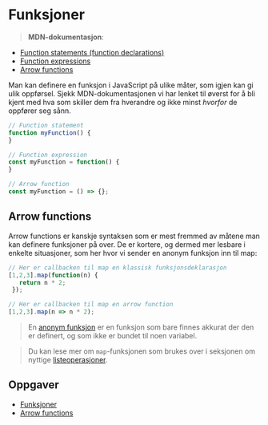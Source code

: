 # Funksjoner

> **MDN-dokumentasjon**:
* [Function statements (function declarations) ](https://developer.mozilla.org/en-US/docs/Web/JavaScript/Reference/Statements/function)
* [Function expressions ](https://developer.mozilla.org/en-US/docs/Web/JavaScript/Reference/Operators/function)
* [Arrow functions](https://developer.mozilla.org/en-US/docs/Web/JavaScript/Reference/Functions/Arrow_functions)

Man kan definere en funksjon i JavaScript på ulike måter, som igjen kan gi ulik oppførsel. Sjekk MDN-dokumentasjonen vi har lenket til øverst for å bli kjent med hva som skiller dem fra hverandre og ikke minst *hvorfor* de oppfører seg sånn.

```javascript
// Function statement
function myFunction() {
}

// Function expression
const myFunction = function() {
}

// Arrow function
const myFunction = () => {};
```

## Arrow functions
Arrow functions er kanskje syntaksen som er mest fremmed av måtene man kan definere funksjoner på over. De er kortere, og dermed mer lesbare i enkelte situasjoner, som her hvor vi sender en anonym funksjon inn til map:

```javascript
// Her er callbacken til map en klassisk funksjonsdeklarasjon
[1,2,3].map(function(n) {
   return n * 2;
 });

// Her er callbacken til map en arrow function
[1,2,3].map(n => n * 2);
```

> En [anonym funksjon](https://en.wikipedia.org/wiki/Anonymous_function) er en funksjon som bare finnes akkurat der den er definert, og som ikke er bundet til noen variabel.

> Du kan lese mer om `map`-funksjonen som brukes over i seksjonen om nyttige [listeoperasjoner](/05-listeoperasjoner.md).

## Oppgaver
* [Funksjoner](http://jsbin.com/nahugen/4/edit?js,console)
* [Arrow functions](http://tddbin.com/#?kata=es6/language/arrow-functions/basics)

